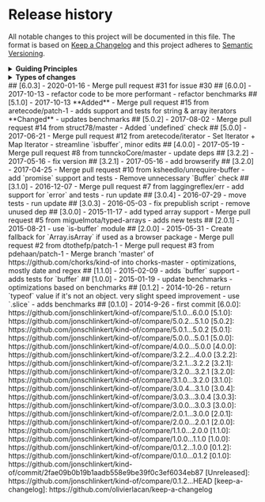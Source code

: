 # Release history
All notable changes to this project will be documented in this file.
The format is based on [Keep a Changelog](http://keepachangelog.com/en/1.0.0/)
and this project adheres to [Semantic Versioning](http://semver.org/spec/v2.0.0.html).
<details>
  <summary><strong>Guiding Principles</strong></summary>
- Changelogs are for humans, not machines.
- There should be an entry for every single version.
- The same types of changes should be grouped.
- Versions and sections should be linkable.
- The latest version comes first.
- The release date of each versions is displayed.
- Mention whether you follow Semantic Versioning.
</details>
<details>
  <summary><strong>Types of changes</strong></summary>
Changelog entries are classified using the following labels _(from [keep-a-changelog](http://keepachangelog.com/)_):
- `Added` for new features.
- `Changed` for changes in existing functionality.
- `Deprecated` for soon-to-be removed features.
- `Removed` for now removed features.
- `Fixed` for any bug fixes.
- `Security` in case of vulnerabilities.
</details>
## [6.0.3] - 2020-01-16
- Merge pull request #31 for issue #30
## [6.0.0] - 2017-10-13
- refactor code to be more performant
- refactor benchmarks
## [5.1.0] - 2017-10-13
**Added**
- Merge pull request #15 from aretecode/patch-1
- adds support and tests for string & array iterators
**Changed**
- updates benchmarks
## [5.0.2] - 2017-08-02
- Merge pull request #14 from struct78/master
- Added `undefined` check
## [5.0.0] - 2017-06-21
- Merge pull request #12 from aretecode/iterator
- Set Iterator + Map Iterator
- streamline `isbuffer`, minor edits
## [4.0.0] - 2017-05-19
- Merge pull request #8 from tunnckoCore/master
- update deps
## [3.2.2] - 2017-05-16
- fix version
## [3.2.1] - 2017-05-16
- add browserify
## [3.2.0] - 2017-04-25
- Merge pull request #10 from ksheedlo/unrequire-buffer
- add `promise` support and tests
- Remove unnecessary `Buffer` check
## [3.1.0] - 2016-12-07
- Merge pull request #7 from laggingreflex/err
- add support for `error` and tests
- run update
## [3.0.4] - 2016-07-29
- move tests
- run update
## [3.0.3] - 2016-05-03
- fix prepublish script
- remove unused dep
## [3.0.0] - 2015-11-17
- add typed array support
- Merge pull request #5 from miguelmota/typed-arrays
- adds new tests
## [2.0.1] - 2015-08-21
- use `is-buffer` module
## [2.0.0] - 2015-05-31
- Create fallback for `Array.isArray` if used as a browser package
- Merge pull request #2 from dtothefp/patch-1
- Merge pull request #3 from pdehaan/patch-1
- Merge branch 'master' of https://github.com/chorks/kind-of into chorks-master
- optimizations, mostly date and regex
## [1.1.0] - 2015-02-09
- adds `buffer` support
- adds tests for `buffer`
## [1.0.0] - 2015-01-19
- update benchmarks
- optimizations based on benchmarks
## [0.1.2] - 2014-10-26
- return `typeof` value if it's not an object. very slight speed improvement
- use `.slice`
- adds benchmarks
## [0.1.0] - 2014-9-26
- first commit
[6.0.0]: https://github.com/jonschlinkert/kind-of/compare/5.1.0...6.0.0
[5.1.0]: https://github.com/jonschlinkert/kind-of/compare/5.0.2...5.1.0
[5.0.2]: https://github.com/jonschlinkert/kind-of/compare/5.0.1...5.0.2
[5.0.1]: https://github.com/jonschlinkert/kind-of/compare/5.0.0...5.0.1
[5.0.0]: https://github.com/jonschlinkert/kind-of/compare/4.0.0...5.0.0
[4.0.0]: https://github.com/jonschlinkert/kind-of/compare/3.2.2...4.0.0
[3.2.2]: https://github.com/jonschlinkert/kind-of/compare/3.2.1...3.2.2
[3.2.1]: https://github.com/jonschlinkert/kind-of/compare/3.2.0...3.2.1
[3.2.0]: https://github.com/jonschlinkert/kind-of/compare/3.1.0...3.2.0
[3.1.0]: https://github.com/jonschlinkert/kind-of/compare/3.0.4...3.1.0
[3.0.4]: https://github.com/jonschlinkert/kind-of/compare/3.0.3...3.0.4
[3.0.3]: https://github.com/jonschlinkert/kind-of/compare/3.0.0...3.0.3
[3.0.0]: https://github.com/jonschlinkert/kind-of/compare/2.0.1...3.0.0
[2.0.1]: https://github.com/jonschlinkert/kind-of/compare/2.0.0...2.0.1
[2.0.0]: https://github.com/jonschlinkert/kind-of/compare/1.1.0...2.0.0
[1.1.0]: https://github.com/jonschlinkert/kind-of/compare/1.0.0...1.1.0
[1.0.0]: https://github.com/jonschlinkert/kind-of/compare/0.1.2...1.0.0
[0.1.2]: https://github.com/jonschlinkert/kind-of/compare/0.1.0...0.1.2
[0.1.0]: https://github.com/jonschlinkert/kind-of/commit/2fae09b0b19b1aadb558e9be39f0c3ef6034eb87
[Unreleased]: https://github.com/jonschlinkert/kind-of/compare/0.1.2...HEAD
[keep-a-changelog]: https://github.com/olivierlacan/keep-a-changelog
